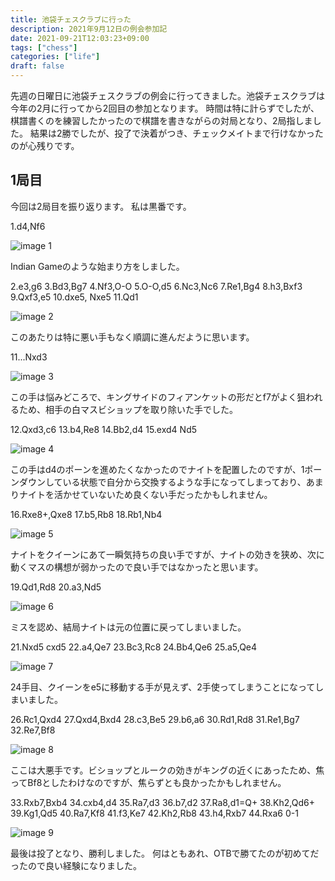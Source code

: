 ```yaml
---
title: 池袋チェスクラブに行った
description: 2021年9月12日の例会参加記
date: 2021-09-21T12:03:23+09:00
tags: ["chess"]
categories: ["life"]
draft: false
---
```


先週の日曜日に池袋チェスクラブの例会に行ってきました。池袋チェスクラブは今年の2月に行ってから2回目の参加となります。
時間は特に計らずでしたが、棋譜書くのを練習したかったので棋譜を書きながらの対局となり、2局指しました。
結果は2勝でしたが、投了で決着がつき、チェックメイトまで行けなかったのが心残りです。

## 1局目

今回は2局目を振り返ります。
私は黒番です。

1.d4,Nf6

![image 1](./image1.png)

Indian Gameのような始まり方をしました。

2.e3,g6 3.Bd3,Bg7 4.Nf3,O-O 5.O-O,d5 6.Nc3,Nc6 7.Re1,Bg4 8.h3,Bxf3 9.Qxf3,e5 10.dxe5, Nxe5 11.Qd1

![image 2](./image2.png)

このあたりは特に悪い手もなく順調に進んだように思います。

11...Nxd3

![image 3](./image3.png)

この手は悩みどころで、キングサイドのフィアンケットの形だとf7がよく狙われるため、相手の白マスビショップを取り除いた手でした。

12.Qxd3,c6 13.b4,Re8 14.Bb2,d4 15.exd4 Nd5

![image 4](./image4.png)

この手はd4のポーンを進めたくなかったのでナイトを配置したのですが、1ポーンダウンしている状態で自分から交換するような手になってしまっており、あまりナイトを活かせていないため良くない手だったかもしれません。

16.Rxe8+,Qxe8 17.b5,Rb8 18.Rb1,Nb4

![image 5](./image5.png)

ナイトをクイーンにあて一瞬気持ちの良い手ですが、ナイトの効きを狭め、次に動くマスの構想が弱かったので良い手ではなかったと思います。

19.Qd1,Rd8 20.a3,Nd5

![image 6](./image6.png)

ミスを認め、結局ナイトは元の位置に戻ってしまいました。

21.Nxd5 cxd5 22.a4,Qe7 23.Bc3,Rc8 24.Bb4,Qe6 25.a5,Qe4

![image 7](./image7.png)

24手目、クイーンをe5に移動する手が見えず、2手使ってしまうことになってしまいました。

26.Rc1,Qxd4 27.Qxd4,Bxd4 28.c3,Be5 29.b6,a6 30.Rd1,Rd8 31.Re1,Bg7 32.Re7,Bf8

![image 8](./image8.png)

ここは大悪手です。ビショップとルークの効きがキングの近くにあったため、焦ってBf8としたわけなのですが、焦らずとも良かったかもしれません。

33.Rxb7,Bxb4 34.cxb4,d4 35.Ra7,d3 36.b7,d2 37.Ra8,d1=Q+ 38.Kh2,Qd6+ 39.Kg1,Qd5 40.Ra7,Kf8 41.f3,Ke7 42.Kh2,Rb8 43.h4,Rxb7 44.Rxa6 0-1

![image 9](./image9.png)

最後は投了となり、勝利しました。
何はともあれ、OTBで勝てたのが初めてだったので良い経験になりました。

